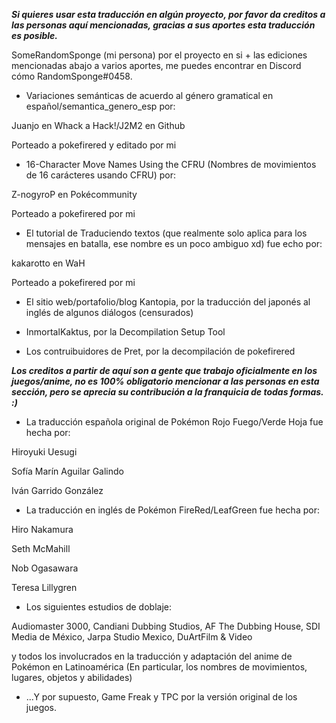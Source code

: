 ***Si quieres usar esta traducción en algún proyecto, por favor da creditos a las personas aquí mencionadas, gracias a sus aportes esta traducción es posible.***


SomeRandomSponge (mi persona) por el proyecto en si + las ediciones mencionadas abajo a varios aportes, me puedes encontrar en Discord cómo RandomSponge#0458.



* Variaciones semánticas de acuerdo al género gramatical en español/semantica_genero_esp por:

Juanjo en Whack a Hack!/J2M2 en Github

Porteado a pokefirered y editado por mi


* 16-Character Move Names Using the CFRU (Nombres de movimientos de 16 carácteres usando CFRU) por:

Z-nogyroP en Pokécommunity

Porteado a pokefirered por mi


* El tutorial de Traduciendo textos (que realmente solo aplica para los mensajes en batalla, 
ese nombre es un poco ambiguo xd) fue echo por:

kakarotto en WaH

Porteado a pokefirered por mi


* El sitio web/portafolio/blog Kantopia, por la traducción del japonés al inglés de algunos diálogos (censurados)


* InmortalKaktus, por la Decompilation Setup Tool


* Los contruibuidores de Pret, por la decompilación de pokefirered


***Los creditos a partir de aquí son a gente que trabajo oficialmente en los juegos/anime, no es 100% obligatorio mencionar a las personas en esta sección, pero se aprecia su contribución a la franquicia de todas formas. :)***


* La traducción española original de Pokémon Rojo Fuego/Verde Hoja fue hecha por:

Hiroyuki Uesugi

Sofía Marín Aguilar Galindo

Iván Garrido González


* La traducción en inglés de Pokémon FireRed/LeafGreen fue hecha por:

Hiro Nakamura

Seth McMahill

Nob Ogasawara

Teresa Lillygren


* Los siguientes estudios de doblaje: 

Audiomaster 3000, Candiani Dubbing Studios, AF The Dubbing House,
SDI Media de México, Jarpa Studio Mexico, DuArtFilm & Video 

y todos los involucrados en la traducción y adaptación
del anime de Pokémon en Latinoamérica
(En particular, los nombres de movimientos, lugares, objetos y abilidades)


* ...Y por supuesto, Game Freak y TPC por la versión original de los juegos.
